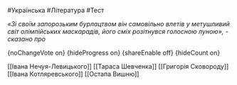 #Українська #Література #Тест

*«Зі своїм запорозьким бурлацтвом він самовільно влетів у метушливий світ олімпійських маскарадів, його сміх розітнувся голосною луною», - сказано про*

{noChangeVote on}
{hideProgress on}
{shareEnable off}
{hideCount on}

[[Івана Нечуя-Левицького]]
[[Тараса Шевченка]]
[[Григорія Сковороду]]
[[Івана Котляревського]]
[[Остапа Вишню]]
